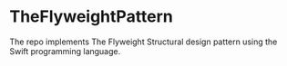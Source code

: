 # TheFlyweightPattern
The repo implements The Flyweight Structural design pattern using the Swift programming language. 
